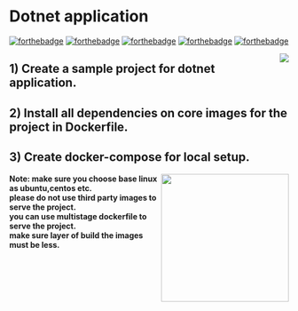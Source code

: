
# Dotnet application

[![forthebadge](https://forthebadge.com/images/badges/built-with-love.svg)](https://forthebadge.com)
[![forthebadge](https://forthebadge.com/images/badges/0-percent-optimized.svg)](https://forthebadge.com)
[![forthebadge](https://forthebadge.com/images/badges/powered-by-coffee.svg)](https://forthebadge.com)
[![forthebadge](https://forthebadge.com/images/badges/powered-by-responsibility.svg)](https://forthebadge.com)
[![forthebadge](https://forthebadge.com/images/badges/built-by-developers.svg)](https://forthebadge.com)

<img align='right' src="https://miro.medium.com/max/624/1*hWVuG63ZyXU7o8idgUHW5g.gif">

## 1) Create a sample project for dotnet application.
## 2) Install all dependencies on core images for the project in Dockerfile.
## 3) Create docker-compose for local setup.

<img align='right' src="https://cdn.auth0.com/blog/illustrations/dotnet.png" width="230">


**Note: make sure you choose base linux as ubuntu,centos etc.**<br />
**please do not use third party images to serve the project.**<br />
**you can use multistage dockerfile to serve the project.**<br />
**make sure layer of build the images must be less.**<br />
